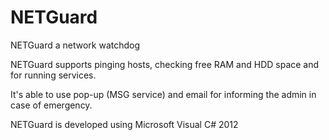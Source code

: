 NETGuard
========

NETGuard a network watchdog

NETGuard supports pinging hosts, checking free RAM and HDD space and for running services.

It's able to use pop-up (MSG service) and email for informing the admin in case of emergency.

NETGuard is developed using Microsoft Visual C# 2012
